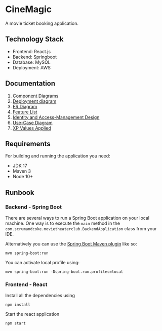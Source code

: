 # CineMagic
A movie ticket booking application.

## Technology Stack

- Frontend: React.js
- Backend: Springboot
- Database: MySQL
- Deployment: AWS

## Documentation
1. [Component Diagrams](https://github.com/gopinathsjsu/teamproject-scrumandcoke/blob/main/docs/component-diagram.png)
2. [Deployment diagram](https://github.com/gopinathsjsu/teamproject-scrumandcoke/blob/main/docs/deployment-diagram.png)
3. [ER Diagram](https://github.com/gopinathsjsu/teamproject-scrumandcoke/blob/main/docs/er-diagram.jpeg)
4. [Feature List](https://github.com/gopinathsjsu/teamproject-scrumandcoke/blob/main/docs/feature-list.md)
5. [Identity and Access-Management Design](https://github.com/gopinathsjsu/teamproject-scrumandcoke/blob/main/docs/iam-documentation.md)
6. [Use-Case Diagram](https://github.com/gopinathsjsu/teamproject-scrumandcoke/blob/main/docs/iam-documentation.md)
7. [XP Values Applied](https://github.com/gopinathsjsu/teamproject-scrumandcoke/blob/main/docs/iam-documentation.md)

## Requirements

For building and running the application you need:

- JDK 17
- Maven 3
- Node 10+

## Runbook

### Backend - Spring Boot

There are several ways to run a Spring Boot application on your local machine. One way is to execute the `main` method in the `com.scrumandcoke.movietheaterclub.BackendApplication` class from your IDE.

Alternatively you can use the [Spring Boot Maven plugin](https://docs.spring.io/spring-boot/docs/current/reference/html/build-tool-plugins-maven-plugin.html) like so:

```shell
mvn spring-boot:run
```

You can activate local profile using:
```shell
mvn spring-boot:run -Dspring-boot.run.profiles=local
```

### Frontend - React

Install all the dependencies using
```shell
npm install
```

Start the react application
```shell
npm start
```
